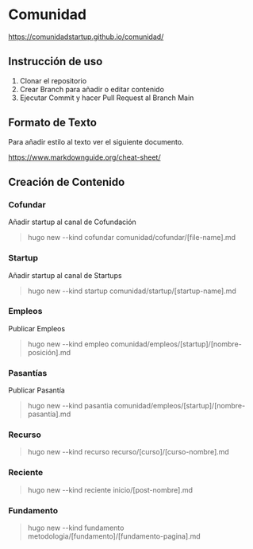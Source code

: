 # Comunidad

https://comunidadstartup.github.io/comunidad/

## Instrucción de uso

1. Clonar el repositorio
2. Crear Branch para añadir o editar contenido
3. Ejecutar Commit y hacer Pull Request al Branch Main

## Formato de Texto

Para añadir estilo al texto ver el siguiente documento.

https://www.markdownguide.org/cheat-sheet/

## Creación de Contenido

### Cofundar

Añadir startup al canal de Cofundación

> hugo new --kind cofundar comunidad/cofundar/[file-name].md
  
### Startup
  
Añadir startup al canal de Startups
  
> hugo new --kind startup comunidad/startup/[startup-name].md
  
### Empleos
  
Publicar Empleos
  
> hugo new --kind empleo comunidad/empleos/[startup]/[nombre-posición].md
  
### Pasantías
  
Publicar Pasantía
  
> hugo new --kind pasantia comunidad/empleos/[startup]/[nombre-pasantía].md
  
### Recurso
  
> hugo new --kind recurso recurso/[curso]/[curso-nombre].md
  
### Reciente
  
> hugo new --kind reciente inicio/[post-nombre].md
  
### Fundamento
  
> hugo new --kind fundamento metodologia/[fundamento]/[fundamento-pagina].md
